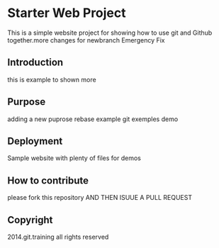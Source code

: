 # Starter Web Project

This is a simple website project for showing how to use git and Github together.more changes for newbranch
Emergency Fix

## Introduction

this is example to shown more

## Purpose

adding a new puprose rebase example
git exemples demo

## Deployment

Sample website with plenty of files for demos

## How to contribute

please fork this repository AND THEN ISUUE A PULL REQUEST

## Copyright

2014.git.training all rights reserved
